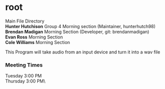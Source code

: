 # root
Main File Directory  
**Hunter Hutchison** Group 4 Morning section (Maintainer, hunterhutch98)  
**Brendan Madigan** Morning Section (Developer, git: brendanmadigan)  
**Evan Ross** Morning Section  
**Cole Williams** Morning Section  

This Program will take audio from an input device and turn it into a wav file
### Meeting Times ###
Tuesday  3:00 PM\
Thursday 3:00 PM\
